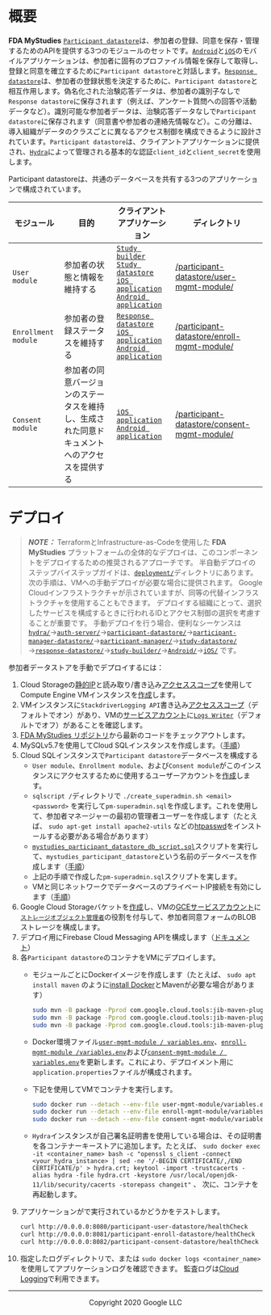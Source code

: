 <!--
 Copyright 2020 Google LLC
 Use of this source code is governed by an MIT-style
 license that can be found in the LICENSE file or at
 https://opensource.org/licenses/MIT.
-->
 
# 概要
**FDA MyStudies** [`Participant datastore`](/participant-datastore/)は、参加者の登録、同意を保存・管理するためのAPIを提供する3つのモジュールのセットです。[`Android`](/Android)と[`iOS`](/iOS)のモバイルアプリケーションは、参加者に固有のプロファイル情報を保存して取得し、登録と同意を確立するために`Participant datastore`と対話します。[`Response datastore`](/response-datastore/)は、参加者の登録状態を決定するために、`Participant datastore`と相互作用します。偽名化された治験応答データは、参加者の識別子なしで`Response datastore`に保存されます（例えば、アンケート質問への回答や活動データなど）。識別可能な参加者データは、治験応答データなしで`Participant datastore`に保存されます（同意書や参加者の連絡先情報など）。この分離は、導入組織がデータのクラスごとに異なるアクセス制御を構成できるように設計されています。`Participant datastore`は、クライアントアプリケーションに提供され、[`Hydra`](/hydra/)によって管理される基本的な認証`client_id`と`client_secret`を使用します。

Participant datastoreは、共通のデータベースを共有する3つのアプリケーションで構成されています。

モジュール | 目的 | クライアントアプリケーション | ディレクトリ
---------------------|-----------------------------------------|-------------------|------------
`User module` | 参加者の状態と情報を維持する | [`Study builder`](/study-builder/)<br/>[`Study datastore`](/study-datastore/)<br/>[`iOS application`](/iOS/)<br/>[`Android application`](/Android) | [/participant-datastore/user-mgmt-module/](/participant-datastore/user-mgmt-module/)
`Enrollment module` | 参加者の登録ステータスを維持する  | [`Response datastore`](/response-datastore/)<br/>[`iOS application`](/iOS/)<br/>[`Android application`](/Android) | [/participant-datastore/enroll-mgmt-module/](/participant-datastore/enroll-mgmt-module/)
`Consent module` | 参加者の同意バージョンのステータスを維持し、生成された同意ドキュメントへのアクセスを提供する | [`iOS application`](/iOS/)<br/>[`Android application`](/Android) | [/participant-datastore/consent-mgmt-module/](/participant-datastore/consent-mgmt-module/)
 
# デプロイ
> **_NOTE：_** TerraformとInfrastructure-as-Codeを使用した **FDA MyStudies** プラットフォームの全体的なデプロイは、このコンポーネントをデプロイするための推奨されるアプローチです。 半自動デプロイのステップバイステップガイドは、[`deployment/`](/deployment)ディレクトリにあります。 次の手順は、VMへの手動デプロイが必要な場合に提供されます。 Google Cloudインフラストラクチャが示されていますが、同等の代替インフラストラクチャを使用することもできます。 デプロイする組織にとって、選択したサービスを構成するときに行われるIDとアクセス制御の選択を考慮することが重要です。 手動デプロイを行う場合、便利なシーケンスは[`hydra/`](/hydra)&rarr;[`auth-server/`](/auth-server/)&rarr;[`participant-datastore/`](/participant-datastore/)&rarr;[`participant-manager-datastore/`](/participant-manager-datastore/)&rarr;[`participant-manager/`](/participant-manager/)&rarr;[`study-datastore/`](/study-datastore/)&rarr;[`response-datastore/`](/response-datastore/)&rarr;[`study-builder/`](/study-builder/)&rarr;[`Android/`](/Android/)&rarr;[`iOS/`](/iOS/) です。
 
参加者データストアを手動でデプロイするには：
1. Cloud Storageの[静的IP](https://cloud.google.com/compute/docs/ip-addresses/reserve-static-internal-ip-address)と読み取り/書き込み[アクセススコープ](https://cloud.google.com/compute/docs/access/service-accounts#accesscopesiam)を使用してCompute Engine VMインスタンスを[作成](https://cloud.google.com/compute/docs/instances/create-start-instance)します。
1. VMインスタンスに`StackdriverLogging API`書き込み[アクセススコープ](https://cloud.google.com/compute/docs/access/service-accounts#accesscopesiam)（デフォルトでオン）があり、VMの[サービスアカウント](https://cloud.google.com/compute/docs/access/service-accounts#default_service_account)に[`Logs Writer`](https://cloud.google.com/logging/docs/access-control)（デフォルトでオフ）があることを確認します。
1. [FDA MyStudies リポジトリ](https://github.com/GoogleCloudPlatform/fda-mystudies/)から最新のコードをチェックアウトします。
1. MySQLv5.7を使用してCloud SQLインスタンスを作成します。（[手順](https://cloud.google.com/sql/docs/mysql/create-instance)）
1. Cloud SQLインスタンスで`Participant datastore`データベースを構成する
    -   `User module`、`Enrollment module`、および`Consent module`がこのインスタンスにアクセスするために使用するユーザーアカウントを[作成](https://cloud.google.com/sql/docs/mysql/create-manage-users)します。
    -   `sqlscript /`ディレクトリで `./create_superadmin.sh <email> <password>` を実行して`pm-superadmin.sql`を作成します。これを使用して、参加者マネージャーの最初の管理者ユーザーを作成します（たとえば、 `sudo apt-get install apache2-utils` などの[htpasswd](https://httpd.apache.org/docs/2.4/programs/htpasswd.html)をインストールする必要がある場合があります）
    -   [`mystudies_participant_datastore_db_script.sql`](sqlscript/mystudies_participant_datastore_db_script.sql)スクリプトを実行して、`mystudies_participant_datastore`という名前のデータベースを作成します（[手順](https://cloud.google.com/sql/docs/mysql/import-export/importing#importing_a_sql_dump_file)）
    -   上記の手順で作成した`pm-superadmin.sql`スクリプトを実します。
    -   VMと同じネットワークでデータベースのプライベートIP接続を有効にします（[手順](https://cloud.google.com/sql/docs/mysql/configure-private-ip)）
1. Google Cloud Storageバケットを[作成](https://cloud.google.com/storage/docs/creating-buckets)し、VMの[GCEサービスアカウント](https://cloud.google.com/compute/docs/access/service-accounts#default_service_account)に[`ストレージオブジェクト管理者`](https://cloud.google.com/storage/docs/access-control/iam-roles)の役割を付与して、参加者同意フォームのBLOBストレージを構成します。
1. デプロイ用にFirebase Cloud Messaging APIを構成します（[ドキュメント](https://firebase.google.com/docs/cloud-messaging/http-server-ref)）
1. 各`Participant datastore`のコンテナをVMにデプロイします。
    -   モジュールごとにDockerイメージを作成します（たとえば、 `sudo apt install maven` のように[install Docker](https://docs.docker.com/engine/install/debian/)とMavenが必要な場合があります）
         ```bash
         sudo mvn -B package -Pprod com.google.cloud.tools:jib-maven-plugin:2.5.2:dockerBuild -f user-mgmt-module/pom.xml -Dimage=user-mgmt-image && \
         sudo mvn -B package -Pprod com.google.cloud.tools:jib-maven-plugin:2.5.2:dockerBuild -f enroll-mgmt-module/pom.xml -Dimage=enroll-mgmt-image && \
         sudo mvn -B package -Pprod com.google.cloud.tools:jib-maven-plugin:2.5.2:dockerBuild -f consent-mgmt-module/pom.xml -Dimage=consent-mgmt-image
         ```

    -   Docker環境ファイル[`user-mgmt-module / variables.env`](user-mgmt-module/variables.env)、[`enroll-mgmt-module /variables.env`](enroll-mgmt-module/variables.env)および[`consent-mgmt-module / variables.env`](consent-mgmt-module/variables.env)を更新します。これにより、デプロイメント用に`application.properties`ファイルが構成されます。
    -   下記を使用してVMでコンテナを実行します。
         ```bash
         sudo docker run --detach --env-file user-mgmt-module/variables.env -p 8080:8080 --name user-mgmt user-mgmt-image && \
         sudo docker run --detach --env-file enroll-mgmt-module/variables.env -p 8081:8080 --name enroll-mgmt enroll-mgmt-image && \
         sudo docker run --detach --env-file consent-mgmt-module/variables.env -p 8082:8080 --name consent-mgmt consent-mgmt-image
         ```
    - `Hydra`インスタンスが自己署名証明書を使用している場合は、その証明書を各コンテナーキーストアに追加します。たとえば、 `sudo docker exec -it <container_name> bash -c "openssl s_client -connect <your_hydra_instance> | sed -ne '/-BEGIN CERTIFICATE/,/END CERTIFICATE/p' > hydra.crt; keytool -import -trustcacerts -alias hydra -file hydra.crt -keystore /usr/local/openjdk-11/lib/security/cacerts -storepass changeit"` 、 次に、コンテナを再起動します。
1. アプリケーションがで実行されているかどうかをテストします。
     ```bash
    curl http://0.0.0.0:8080/participant-user-datastore/healthCheck
    curl http://0.0.0.0:8081/participant-enroll-datastore/healthCheck
    curl http://0.0.0.0:8082/participant-consent-datastore/healthCheck
    ````
1. 指定したログディレクトリで、または `sudo docker logs <container_name>` を使用してアプリケーションログを確認できます。 監査ログは[Cloud Logging](https://cloud.google.com/logging)で利用できます。

***
<p align="center">Copyright 2020 Google LLC</p>
